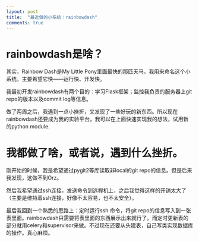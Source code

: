 ```yaml
---
layout: post
title:  "最近做的小系统：rainbowdash"
comments: true
---
```


# rainbowdash是啥？

其实，Rainbow Dash是My Little Pony里面最快的那匹天马。我用来命名这个小系统。主要希望它快——运行快、开发快。

我最初开发rainbowdash有两个目的：学习Flask框架；监控我负责的服务器上git repo的版本以及commit log等信息。

做了两周之后，我遇到一点小挫折，又发现了一些好玩的新东西。所以现在rainbowdash还要成为我的实验平台，我可以在上面快速实现我的想法，试用新的python module.

# 我都做了啥，或者说，遇到什么挫折。

刚开始的时候，我是希望通过pygit2等库读取非local的git repo的信息。但是后来我发现，这做不到Orz。

然后我希望通过ssh连接，发送命令到远程机上，之后我觉得这样的开销太大了（主要是维持着ssh连接，好像不太容易，也不太安全）。

最后我回到一个熟悉的思路上：定时运行ssh 命令，将git repo的信息写入到一张表里面。rainbowdash只需要将表里面的东西展示出来就行了。而定时更新表的部分就用celery和supervisor来做。不过现在还要从头建表，自己写类实现数据库的操作。真心麻烦。